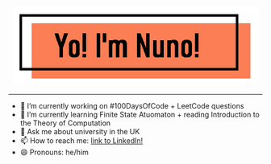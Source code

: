 
<div align="center">
<img src=https://github.com/NunoAGoncalves/NunoAGoncalves/blob/master/Banner.PNG>
</div>

------------------------------------------------------------------

- 🔭 I’m currently working on #100DaysOfCode + LeetCode questions
- 🌱 I’m currently learning Finite State Atuomaton + reading Introduction to the Theory of Computation
- 💬 Ask me about university in the UK
- 📫 How to reach me: [link to LinkedIn!](https://www.linkedin.com/in/nuno-alexandre-goncalves-925b18162/)
- 😄 Pronouns: he/him


